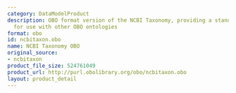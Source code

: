 ```yaml
---
category: DataModelProduct
description: OBO format version of the NCBI Taxonomy, providing a standardized representation
  for use with other OBO ontologies
format: obo
id: ncbitaxon.obo
name: NCBI Taxonomy OBO
original_source:
- ncbitaxon
product_file_size: 524761049
product_url: http://purl.obolibrary.org/obo/ncbitaxon.obo
layout: product_detail
---
```

